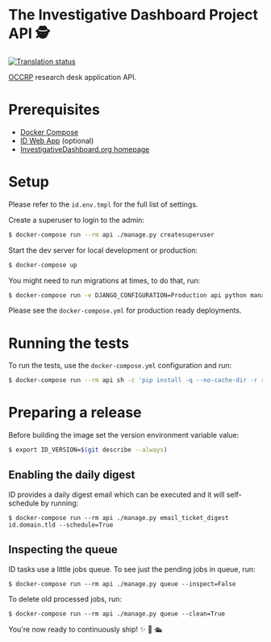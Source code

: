 # The Investigative Dashboard Project API 🕵️

[![Translation status](https://hosted.weblate.org/widgets/occrp/-/investigative-dashboard/svg-badge.svg)](https://hosted.weblate.org/engage/occrp/?utm_source=widget)

[OCCRP](https://tech.occrp.org/projects/) research desk application API.

# Prerequisites

- [Docker Compose](https://docs.docker.com/compose/install/)
- [ID Web App](https://git.occrp.org/libre/id-frontend) (optional)
- [InvestigativeDashboard.org homepage](https://git.occrp.org/libre/investigativedashboard.org)

# Setup

Please refer to the `id.env.tmpl` for the full list of settings.

Create a superuser to login to the admin:
```bash
$ docker-compose run --rm api ./manage.py createsuperuser
```

Start the dev server for local development or production:
```bash
$ docker-compose up
```

You might need to run migrations at times, to do that, run:
```bash
$ docker-compose run -e DJANGO_CONFIGURATION=Production api python manage.py migrate
```

Please see the `docker-compose.yml` for production ready deployments.

# Running the tests

To run the tests, use the `docker-compose.yml` configuration and run:
```bash
$ docker-compose run --rm api sh -c 'pip install -q --no-cache-dir -r requirements-testing.txt && flake8 && python manage.py test'
```

# Preparing a release

Before building the image set the version environment variable value:

```bash
$ export ID_VERSION=$(git describe --always)
```

## Enabling the daily digest

ID provides a daily digest email which can be executed and it will
self-schedule by running:

```
$ docker-compose run --rm api ./manage.py email_ticket_digest id.domain.tld --schedule=True
```

## Inspecting the queue

ID tasks use a little jobs queue. To see just the pending jobs in queue, run:
```
$ docker-compose run --rm api ./manage.py queue --inspect=False
```

To delete old processed jobs, run:
```
$ docker-compose run --rm api ./manage.py queue --clean=True
```

You're now ready to continuously ship! ✨ 💅 🛳

